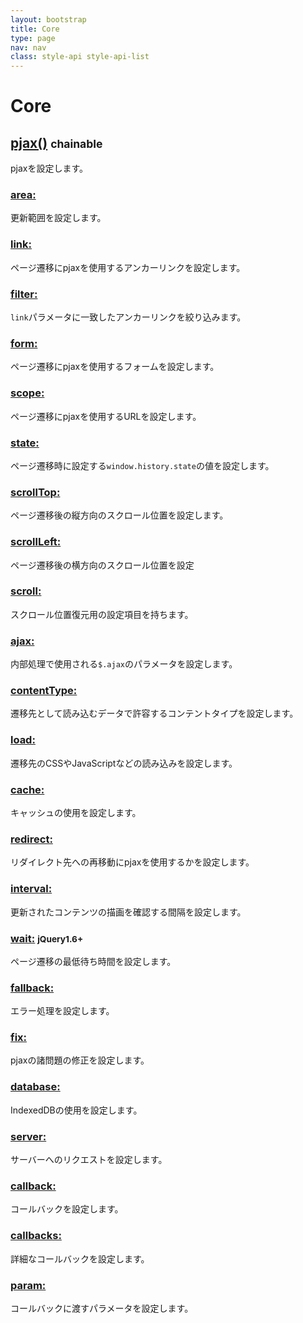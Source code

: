 ```yaml
---
layout: bootstrap
title: Core
type: page
nav: nav
class: style-api style-api-list
---
```


# Core

## [pjax()](api/core/pjax/) <small><span class="label label-info">chainable</span></small>
pjaxを設定します。

### [area:](api/core/setting/area/)
更新範囲を設定します。

### [link:](api/core/setting/link/)
ページ遷移にpjaxを使用するアンカーリンクを設定します。

### [filter:](api/core/setting/filter/)
`link`パラメータに一致したアンカーリンクを絞り込みます。

### [form:](api/core/setting/form/)
ページ遷移にpjaxを使用するフォームを設定します。

### [scope:](api/core/setting/scope/)
ページ遷移にpjaxを使用するURLを設定します。

### [state:](api/core/setting/state/)
ページ遷移時に設定する`window.history.state`の値を設定します。

### [scrollTop:](api/core/setting/scroll-top/)
ページ遷移後の縦方向のスクロール位置を設定します。

### [scrollLeft:](api/core/setting/scroll-left/)
ページ遷移後の横方向のスクロール位置を設定

### [scroll:](api/core/setting/scroll/)
スクロール位置復元用の設定項目を持ちます。

### [ajax:](api/core/setting/ajax/)
内部処理で使用される`$.ajax`のパラメータを設定します。

### [contentType:](api/core/setting/content-type/)
遷移先として読み込むデータで許容するコンテントタイプを設定します。

### [load:](api/core/setting/load/)
遷移先のCSSやJavaScriptなどの読み込みを設定します。

### [cache:](api/core/setting/cache/)
キャッシュの使用を設定します。

### [redirect:](api/core/setting/redirect/)
リダイレクト先への再移動にpjaxを使用するかを設定します。

### [interval:](api/core/setting/interval/)
更新されたコンテンツの描画を確認する間隔を設定します。

### [wait:](api/core/setting/wait/) <small><span class="label label-primary">jQuery1.6+</span></small>
ページ遷移の最低待ち時間を設定します。

### [fallback:](api/core/setting/fallback/)
エラー処理を設定します。

### [fix:](api/core/setting/fix/)
pjaxの諸問題の修正を設定します。

### [database:](api/core/setting/database/)
IndexedDBの使用を設定します。

### [server:](api/core/setting/server/)
サーバーへのリクエストを設定します。

### [callback:](api/callback/)
コールバックを設定します。

### [callbacks:](api/callback/)
詳細なコールバックを設定します。

### [param:](api/callback/)
コールバックに渡すパラメータを設定します。
